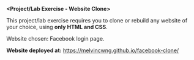 **<Project/Lab Exercise - Website Clone>**

This project/lab exercise requires you to clone or rebuild any website of your choice, using **only HTML and CSS**.

Website chosen: Facebook login page.

**Website deployed at:** https://melvincwng.github.io/facebook-clone/

